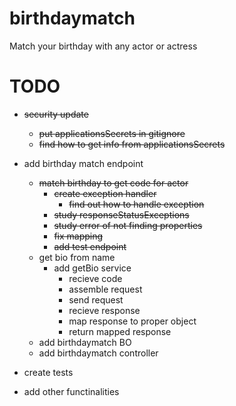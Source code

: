 # birthdaymatch

Match your birthday with any actor or actress

# TODO

- ~~security update~~
  - ~~put applicationsSecrets in gitignore~~
  - ~~find how to get info from applicationsSecrets~~
- add birthday match endpoint
  - ~~match birthday to get code for actor~~
      - ~~create exception handler~~ 
        - ~~find out how to handle exception~~ 
      - ~~study responseStatusExceptions~~
      - ~~study error of not finding properties~~
      - ~~fix mapping~~
      - ~~add test endpoint~~
  - get bio from name
    - add getBio service
      - recieve code
      - assemble request
      - send request
      - recieve response
      - map response to proper object
      - return mapped response
  - add birthdaymatch BO
  - add birthdaymatch controller
- create tests

- add other functinalities